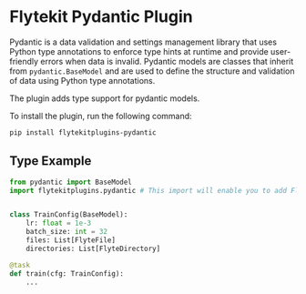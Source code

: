 # Flytekit Pydantic Plugin

Pydantic is a data validation and settings management library that uses Python type annotations to enforce type hints at runtime and provide user-friendly errors when data is invalid. Pydantic models are classes that inherit from `pydantic.BaseModel` and are used to define the structure and validation of data using Python type annotations.

The plugin adds type support for pydantic models.

To install the plugin, run the following command:

```bash
pip install flytekitplugins-pydantic
```


## Type Example
```python
from pydantic import BaseModel
import flytekitplugins.pydantic # This import will enable you to add FlyteFiles and FlyteDirectories to you BaseModels


class TrainConfig(BaseModel):
    lr: float = 1e-3
    batch_size: int = 32
    files: List[FlyteFile]
    directories: List[FlyteDirectory]

@task
def train(cfg: TrainConfig):
    ...
```
